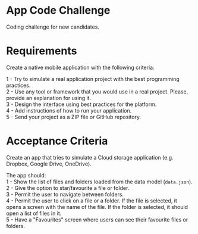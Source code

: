 # App Code Challenge
Coding challenge for new candidates.  

# Requirements
Create a native mobile application with the following criteria:   

1 - Try to simulate a real application project with the best programming practices.  
2 - Use any tool or framework that you would use in a real project. Please, provide an explanation for using it.  
3 - Design the interface using best practices for the platform.   
4 - Add instructions of how to run your application.  
5 - Send your project as a ZIP file or GitHub repository.   

# Acceptance Criteria

Create an app that tries to simulate a Cloud storage application (e.g. Dropbox, Google Drive, OneDrive).  

The app should:   
1 - Show the list of files and folders loaded from the data model (`data.json`).  
2 - Give the option to star/favourite a file or folder.   
3 - Permit the user to navigate between folders.   
4 - Permit the user to click on a file or a folder. If the file is selected, it opens a screen with the name of the file. If the folder is selected, it should open a list of files in it.  
5 - Have a "Favourites" screen where users can see their favourite files or folders.   
